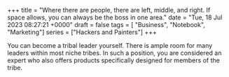 +++ 
title = "Where there are people, there are left, middle, and right. If space allows, you can always be the boss in one area."
date = "Tue, 18 Jul 2023 08:27:21 +0000"
draft = false
tags = [ "Business", "Notebook", "Marketing"]
series = ["Hackers and Painters"]
+++

You can become a tribal leader yourself. There is ample room for many leaders within most niche tribes. In such a position, you are considered an expert who also offers products specifically designed for members of the tribe.